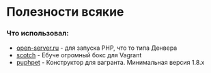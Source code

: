 # Полезности всякие

<h3>Что использовал:</h3>

<ul>
<li><a href="http://open-server.ru/" target="_blank">open-server.ru</a> - для запуска PHP, что то типа Денвера</li>
<li><a href="https://box.scotch.io/" target="_blank">scotch</a> - Ебуче огромный бокс для Vagrant</li>
<li><a href="https://puphpet.com/" target="_blank">puphpet</a> - Конструктор для вагранта. Минимальная версия 1.8.х</li>
</ul>
